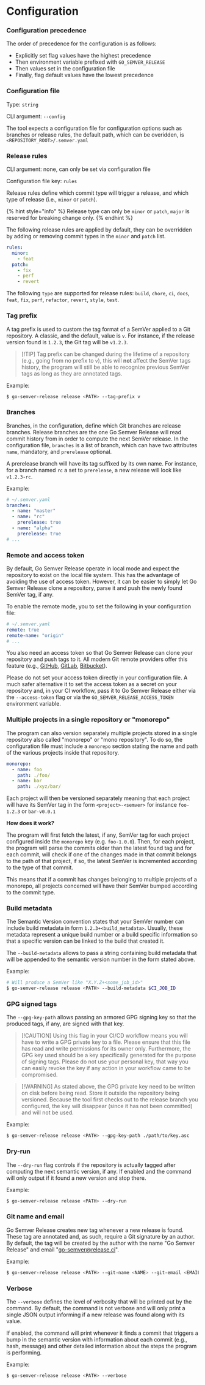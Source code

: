 # Configuration

### Configuration precedence

The order of precedence for the configuration is as follows:

* Explicitly set flag values have the highest precedence
* Then environment variable prefixed with `GO_SEMVER_RELEASE`
* Then values set in the configuration file
* Finally, flag default values have the lowest precedence



### Configuration file

Type: `string`

CLI argument: `--config`

The tool expects a configuration file for configuration options such as branches or release rules, the default path, which can be overidden, is `<REPOSITORY_ROOT>/.semver.yaml`

### Release rules

CLI argument: none, can only be set via configuration file

Configuration file key: `rules`

Release rules define which commit type will trigger a release, and which type of release (i.e., `minor` or `patch`).

{% hint style="info" %}
Release type can only be `minor` or `patch`, `major` is reserved for breaking change only.
{% endhint %}

The following release rules are applied by default, they can be overridden by adding or removing commit types in the `minor` and `patch` list.

```yaml
rules:
  minor:
    - feat
  patch:
    - fix
    - perf
    - revert
```

The following `type` are supported for release rules: `build`, `chore`, `ci`, `docs`, `feat`, `fix`, `perf`, `refactor`, `revert`, `style`, `test`.

### Tag prefix

A tag prefix is used to custom the tag format of a SemVer applied to a Git repository. A classic, and the default, value is `v`. For instance, if the release version found is `1.2.3`, the Git tag will be `v1.2.3`.

> \[!TIP] Tag prefix can be changed during the lifetime of a repository (e.g., going from no prefix to `v`), this will **not** affect the SemVer tags history, the program will still be able to recognize previous SemVer tags as long as they are annotated tags.

Example:

```bash
$ go-semver-release release <PATH> --tag-prefix v
```

### Branches

Branches, in the configuration, define which Git branches are release branches. Release branches are the one Go Semver Release will read commit history from in order to compute the next SemVer release. In the configuration file, `branches` is a list of branch, which can have two attributes `name`, mandatory, and `prerelease` optional.

A prerelease branch will have its tag suffixed by its own name. For instance, for a branch named `rc` a set to `prerelease`, a new release will look like `v1.2.3-rc`.

Example:

```yaml
# ~/.semver.yaml
branches:
  - name: "master"
  - name: "rc"
    prerelease: true
  - name: "alpha"
    prerelease: true
# ...
```

### Remote and access token

By default, Go Semver Release operate in local mode and expect the repository to exist on the local file system. This has the advantage of avoiding the use of access token. However, it can be easier to simply let Go Semver Release clone a repository, parse it and push the newly found SemVer tag, if any.

To enable the remote mode, you to set the following in your configuration file:

```yaml
# ~/.semver.yaml
remote: true
remote-name: "origin"
# ...
```

You also need an access token so that Go Semver Release can clone your repository and push tags to it. All modern Git remote providers offer this feature (e.g., [GitHub](https://docs.github.com/en/authentication/keeping-your-account-and-data-secure/managing-your-personal-access-tokens), [GitLab](https://docs.gitlab.com/ee/user/project/settings/project\_access\_tokens.html), [Bitbucket](https://support.atlassian.com/bitbucket-cloud/docs/access-tokens/)).

Please do not set your access token directly in your configuration file. A much safer alternative it to set the access token as a secret on your repository and, in your CI workflow, pass it to Go Semver Release either via the `--access-token` flag or via the `GO_SEMVER_RELEASE_ACCESS_TOKEN` environment variable.

###

### Multiple projects in a single repository or "monorepo"

The program can also version separately multiple projects stored in a single repository also called "monorepo" or "mono repository". To do so, the configuration file must include a `monorepo` section stating the name and path of the various projects inside that repository.

```yaml
monorepo:
  - name: foo
    path: ./foo/
  - name: bar
    path: ./xyz/bar/
```

Each project will then be versioned separately meaning that each project will have its SemVer tag in the form `<project>-<semver>` for instance `foo-1.2.3` or `bar-v0.0.1`

**How does it work?**

The program will first fetch the latest, if any, SemVer tag for each project configured inside the `monorepo` key (e.g. `foo-1.0.0`). Then, for each project, the program will parse the commits older than the latest found tag and for each commit, will check if one of the changes made in that commit belongs to the path of that project, if so, the latest SemVer is incremented according to the type of that commit.

This means that if a commit has changes belonging to multiple projects of a monorepo, all projects concerned will have their SemVer bumped according to the commit type.

### Build metadata

The Semantic Version convention states that your SemVer number can include build metadata in form `1.2.3+<build_metadata>`. Usually, these metadata represent a unique build number or a build specific information so that a specific version can be linked to the build that created it.

The `--build-metadata` allows to pass a string containing build metadata that will be appended to the semantic version number in the form stated above.

Example:

```bash
# Will produce a SemVer like "X.Y.Z+<some_job_id>"
$ go-semver-release release <PATH> --build-metadata $CI_JOB_ID
```

### GPG signed tags

The `--gpg-key-path` allows passing an armored GPG signing key so that the produced tags, if any, are signed with that key.

> \[!CAUTION] Using this flag in your CI/CD workflow means you will have to write a GPG private key to a file. Please ensure that this file has read and write permissions for its owner only. Furthermore, the GPG key used should be a key specifically generated for the purpose of signing tags. Please do not use your personal key, that way you can easily revoke the key if any action in your workflow came to be compromised.

> \[!WARNING] As stated above, the GPG private key need to be written on disk before being read. Store it outside the repository being versioned. Because the tool first checks out to the release branch you configured, the key will disappear (since it has not been committed) and will not be used.

Example:

```bash
$ go-semver-release release <PATH> --gpg-key-path ./path/to/key.asc
```

### Dry-run

The `--dry-run` flag controls if the repository is actually tagged after computing the next semantic version, if any. If enabled and the command will only output if it found a new version and stop there.

Example:

```bash
$ go-semver-release release <PATH> --dry-run
```

### Git name and email

Go Semver Release creates new tag whenever a new release is found. These tag are annotated and, as such, require a Git signature by an author. By default, the tag will be created by the author with the name "Go Semver Release" and email "go-semver@release.ci".

Example:

```bash
$ go-semver-release release <PATH> --git-name <NAME> --git-email <EMAIL>
```

### Verbose

The `--verbose` defines the level of verbosity that will be printed out by the command. By default, the command is not verbose and will only print a single JSON output informing if a new release was found along with its value.

If enabled, the command will print whenever it finds a commit that triggers a bump in the semantic version with information about each commit (e.g., hash, message) and other detailed information about the steps the program is performing.

Example:

```bash
$ go-semver-release release <PATH> --verbose
```

##
